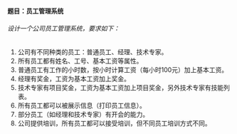 #### 题目：员工管理系统

###### 设计一个公司员工管理系统，要求如下：

1. 公司有不同种类的员工：普通员工、经理、技术专家。
2. 所有员工都有姓名、工号、基本工资等属性。
3. 普通员工有工作的小时数，按小时计算工资（每小时100元）加上基本工资。
4. 经理有奖金，工资为基本工资加上奖金。
5. 技术专家有项目奖金，工资为基本工资加上项目奖金，另外技术专家有技能列表。
6. 所有员工都可以被展示信息（打印员工信息）。
7. 部分员工（如经理和技术专家）有开会的能力。
8. 公司提供培训，所有员工都可以接受培训，但不同员工培训方式不同。